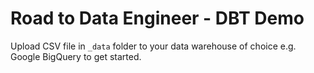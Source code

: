 # Road to Data Engineer - DBT Demo
Upload CSV file in `_data` folder to your data warehouse of choice e.g. Google BigQuery to get started.